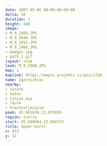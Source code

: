 ```yaml
---
date: 2007-05-06 00:00:00+00:00
delta: 50
duration: 1
height: 440
image:
- M_9_2968.JPG
- M_9_2948.JPG
- M_9_2952.JPG
- M_9_2966.JPG
- mapgps.jpg
- path_1.gif
layout: stub
lead: M_9_2968.JPG
map: 1
maplink: https://mapzs.projekti.si/poi/1726
name: ZgornjiKras
nearby:
- socerb
- kokos
- tinjan_osp
- lacna
- hrastovljezazid
peak: 45.601636,13.875859
region: istria
start: 45.588664,13.866753
title: Upper Karst
x: 413
y: 51
---
```

